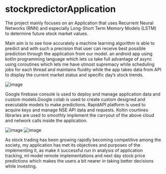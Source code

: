 # stockpredictorApplication
The project mainly focuses on an Application that uses Recurrent Neural Networks (RNN) and especially Long-Short Term Memory Models (LSTM) to determine future stock market values.

Main aim is to see how accurately a machine learning algorithm is able to predict and with such a precision that user can receive best possible prediction through
the application from our model. an android app using kotlin programming language which lets us take full advantage of async using coroutines which lets me have utmost supremacy while scheduling jobs for each thread and maintains fluidity while the app takes data from API to display the current market status and specific day’s stock trends.

![image](https://user-images.githubusercontent.com/71364937/155899140-0ef7d3c3-7baf-437d-a151-96e1b7e2f17b.png)


Google firebase console is used to deploy and manage application data and custom models.Google colab is used to create custom designed and executable models to make predictions. RapidAPI platform is used to acquire keys and manage NSE API data and requests. Koltin courtines libraries are used to smoothly implement the carryout of the above cloud and network calls inside the application.

![image](https://user-images.githubusercontent.com/71364937/155899199-9bb798b2-9b7a-43f3-9dec-91b0a77afb3f.png)
![image](https://user-images.githubusercontent.com/71364937/155899217-2d4d3920-b597-4385-8977-dfb99f437609.png)

As stock trading has been growing rapidly becoming competitive among the society, my application has met its objectives and purposes of the implementing it, as make it successful run in analysis of application tracking, ml model remote implementations and next day stock price predictions which makes the users a bit nearer in taking better decisions while investing.
